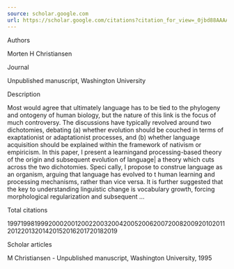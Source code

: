 ```yaml
---
source: scholar.google.com
url: https://scholar.google.com/citations?citation_for_view=_0jbd88AAAAJ%3AKxtntwgDAa4C&cstart=300&hl=en&pagesize=100&sortby=pubdate&user=_0jbd88AAAAJ&view_op=view_citation
---
```


Authors

Morten H Christiansen

Journal

Unpublished manuscript, Washington University

Description

Most would agree that ultimately language has to be tied to the phylogeny and ontogeny of human biology, but the nature of this link is the focus of much controversy. The discussions have typically revolved around two dichotomies, debating (a) whether evolution should be couched in terms of exaptationist or adaptationist processes, and (b) whether language acquisition should be explained within the framework of nativism or empiricism. In this paper, I present a learningand processing-based theory of the origin and subsequent evolution of language| a theory which cuts across the two dichotomies. Speci cally, I propose to construe language as an organism, arguing that language has evolved to t human learning and processing mechanisms, rather than vice versa. It is further suggested that the key to understanding linguistic change is vocabulary growth, forcing morphological regularization and subsequent …

Total citations

19971998199920002001200220032004200520062007200820092010201120122013201420152016201720182019[](https://scholar.google.com/scholar?oi=bibs&hl=en&cites=14480603715340283002&as_sdt=5&as_ylo=1997&as_yhi=1997)[](https://scholar.google.com/scholar?oi=bibs&hl=en&cites=14480603715340283002&as_sdt=5&as_ylo=1999&as_yhi=1999)[](https://scholar.google.com/scholar?oi=bibs&hl=en&cites=14480603715340283002&as_sdt=5&as_ylo=2001&as_yhi=2001)[](https://scholar.google.com/scholar?oi=bibs&hl=en&cites=14480603715340283002&as_sdt=5&as_ylo=2002&as_yhi=2002)[](https://scholar.google.com/scholar?oi=bibs&hl=en&cites=14480603715340283002&as_sdt=5&as_ylo=2004&as_yhi=2004)[](https://scholar.google.com/scholar?oi=bibs&hl=en&cites=14480603715340283002&as_sdt=5&as_ylo=2007&as_yhi=2007)[](https://scholar.google.com/scholar?oi=bibs&hl=en&cites=14480603715340283002&as_sdt=5&as_ylo=2008&as_yhi=2008)[](https://scholar.google.com/scholar?oi=bibs&hl=en&cites=14480603715340283002&as_sdt=5&as_ylo=2009&as_yhi=2009)[](https://scholar.google.com/scholar?oi=bibs&hl=en&cites=14480603715340283002&as_sdt=5&as_ylo=2011&as_yhi=2011)[](https://scholar.google.com/scholar?oi=bibs&hl=en&cites=14480603715340283002&as_sdt=5&as_ylo=2012&as_yhi=2012)[](https://scholar.google.com/scholar?oi=bibs&hl=en&cites=14480603715340283002&as_sdt=5&as_ylo=2014&as_yhi=2014)[](https://scholar.google.com/scholar?oi=bibs&hl=en&cites=14480603715340283002&as_sdt=5&as_ylo=2019&as_yhi=2019)

Scholar articles

M Christiansen - Unpublished manuscript, Washington University, 1995
